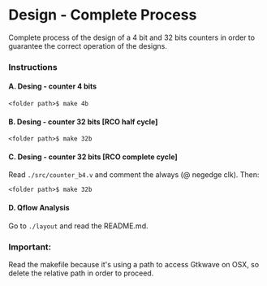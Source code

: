# Design - Complete Process

Complete process of the design of a 4 bit and 32 bits counters in order 
to guarantee the correct operation of the designs.


###                  Instructions 

#### A. Desing - counter 4 bits 
~~~~~
<folder path>$ make 4b
~~~~~

#### B. Desing - counter 32 bits [RCO half cycle]

~~~~~
<folder path>$ make 32b
~~~~~

#### C. Desing - counter 32 bits [RCO complete cycle]
Read `./src/counter_b4.v` and comment the always (@ negedge clk). Then:

~~~~~
<folder path>$ make 32b
~~~~~

#### D. Qflow Analysis 

Go to `./layout` and read the README.md.

### Important:
Read the makefile because it's using a path to access Gtkwave on OSX, so delete the relative 
path in order to proceed.
